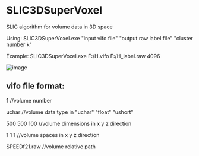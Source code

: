# SLIC3DSuperVoxel
SLIC algorithm for volume data in 3D space


Using:
  SLIC3DSuperVoxel.exe "input vifo file" "output raw label file" "cluster number k"
  
Example:
  SLIC3DSuperVoxel.exe F:/H.vifo F:/H_label.raw 4096

![image](https://github.com/XiangyangHe/SLIC3DSuperVoxel/blob/master/image/design%20sketch.png)
  
vifo file format:
-----------------------------------------------------
1             //volume number

uchar         //volume data type in "uchar" "float" "ushort"

500 500 100   //volume dimensions in x y z direction

1 1 1         //volume spaces in x y z direction

SPEEDf21.raw  //volume relative path
